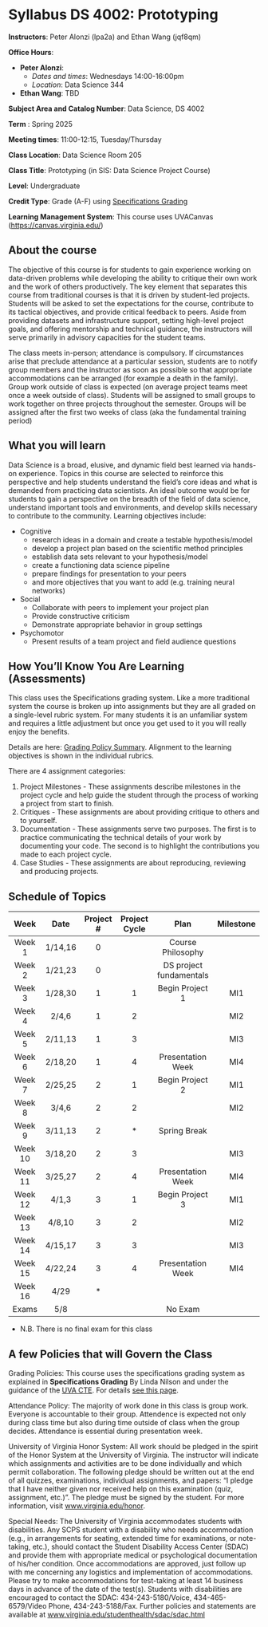 # Syllabus DS 4002: Prototyping

**Instructors**: Peter Alonzi (lpa2a) and Ethan Wang (jqf8qm)

**Office Hours**:
   - **Peter Alonzi**:
        - *Dates and times*: Wednesdays 14:00-16:00pm
        - *Location*:  Data Science 344
   - **Ethan Wang**: TBD

**Subject Area and Catalog Number**: Data Science, DS 4002

**Term** : Spring 2025

**Meeting times**:  11:00-12:15, Tuesday/Thursday

**Class Location**: Data Science Room 205

**Class Title**: Prototyping (in SIS: Data Science Project Course)

**Level**: Undergraduate

**Credit Type**: Grade (A-F) using [Specifications Grading](https://app.cte.virginia.edu/events/cdi-2x-designing-equitable-grading-schemes)

**Learning Management System**: This course uses UVACanvas (https://canvas.virginia.edu/)
<br>

## About the course
The objective of this course is for students to gain experience working on data-driven 
problems while developing the ability to critique their own work and the work of others 
productively. The key element that separates this course from traditional courses is that it 
is driven by student-led projects. Students will be asked to set the expectations for the 
course, contribute to its tactical objectives, and provide critical feedback to peers. Aside 
from providing datasets and infrastructure support, setting high-level project goals, and 
offering mentorship and technical guidance, the instructors will serve primarily in 
advisory capacities for the student teams.

The class meets in-person; attendance is compulsory. If circumstances arise that preclude 
attendance at a particular session, students are to notify group members and the instructor 
as soon as possible so that appropriate accommodations can be arranged (for example a 
death in the family). Group work outside of class is expected (on average project teams meet once a week outside of class). Students will be assigned to 
small groups to work together on three projects throughout the semester. Groups will be 
assigned after the first two weeks of class (aka the fundamental training period)

## What you will learn 
Data Science is a broad, elusive, and dynamic field best learned via hands-on experience. 
Topics in this course are selected to reinforce this perspective and help students understand 
the field’s core ideas and what is demanded from practicing data scientists. An ideal 
outcome would be for students to gain a perspective on the breadth of the field of data 
science, understand important tools and environments, and develop skills necessary to 
contribute to the community. Learning objectives include:
* Cognitive
  * research ideas in a domain and create a testable hypothesis/model
  * develop a project plan based on the scientific method principles
  * establish data sets relevant to your hypothesis/model
  * create a functioning data science pipeline
  * prepare findings for presentation to your peers
  * and more objectives that you want to add (e.g. training neural networks)
* Social
  * Collaborate with peers to implement your project plan
  * Provide constructive criticism
  * Demonstrate appropriate behavior in group settings
* Psychomotor
  * Present results of a team project and field audience questions


## How You’ll Know You Are Learning (Assessments)
This class uses the Specifications grading system. Like a more traditional system the course is broken up into assignments but they are all graded on a single-level rubric system. For many students it is an unfamiliar system and requires a little adjustment but once you get used to it you will really enjoy the benefits.

Details are here: [Grading Policy Summary](grading.md). Alignment to the learning objectives is shown in the individual rubrics. 

There are 4 assignment categories:
1. Project Milestones - These assignments describe milestones in the project cycle and help guide the student through the process of working a project from start to finish.
2. Critiques - These assignments are about providing critique to others and to yourself.
3. Documentation - These assignments serve two purposes. The first is to practice communicating the technical details of your work by documenting your code. The second is to highlight the contributions you made to each project cycle.
4. Case Studies - These assignments are about reproducing, reviewing and producing projects.

## Schedule of Topics 

| Week 	| Date     |Project # 	|Project Cycle	| Plan 	|Milestone	|
|:---:	|:---:     |:---:	|:---:	|:---:	                 |:---:	|
| Week 1  | 1/14,16 |0	|  	   | 	Course Philosophy      | |
| Week 2  | 1/21,23 |0  |        | DS project fundamentals | |
| Week 3  | 1/28,30 |1  | 1	|Begin Project 1 | MI1	|
| Week 4  | 2/4,6   |1  | 2 |   | MI2	|
| Week 5  | 2/11,13 |1 | 3 |    | MI3   |
| Week 6	 | 2/18,20 |1	  | 4 | Presentation Week  | MI4  |
| Week 7  | 2/25,25 | 2   | 1	|   Begin Project 2	|MI1 |
| Week 8  | 3/4,6   | 2	| 2	| 	  |MI2|
| Week 9  | 3/11,13 | 2	| *	| Spring Break	  | 	|
| Week 10 | 3/18,20 | 2 | 3 |  | MI3 |
| Week 11 | 3/25,27 | 2 | 4 | Presentation Week | MI4 |
| Week 12 | 4/1,3   |  3 |	1 | Begin Project 3 | MI1 |
| Week 13 | 4/8,10  |  3 | 2	|   | MI2 |
| Week 14 | 4/15,17 |  3 | 3 | | MI3 |
| Week 15 | 4/22,24 |  3 | 	4| Presentation Week | MI4  |
| Week 16 | 4/29    |  * |  	|  |  	|
| Exams | 5/8         |    |      |  No Exam           |      |

* N.B. There is no final exam for this class

## A few Policies that will Govern the Class

Grading Policies: This course uses the specifications grading system as explained in **Specifications Grading** By Linda Nilson and under the guidance of the [UVA CTE](https://app.cte.virginia.edu/events/cdi-2x-designing-equitable-grading-schemes). For details [see this page](grading.md).

Attendance Policy: The majority of work done in this class is group work. Everyone is accountable to their group. Attendence is expected not only during class time but also during time outside of class when the group decides. Attendance is essential during presentation week.

University of Virginia Honor System: All work should be pledged in the spirit of the Honor System at the University of Virginia. The instructor will indicate which assignments and activities are to be done individually and which permit collaboration. The following pledge should be written out at the end of all quizzes, examinations, individual assignments, and papers:  “I pledge that I have neither given nor received help on this examination (quiz, assignment, etc.)”.  The pledge must be signed by the student. For more information, visit www.virginia.edu/honor.


Special Needs:  The University of Virginia accommodates students with disabilities. Any SCPS student with a disability who needs accommodation (e.g., in arrangements for seating, extended time for examinations, or note-taking, etc.), should contact the Student Disability Access Center (SDAC) and provide them with appropriate medical or psychological documentation of his/her condition. Once accommodations are approved, just follow up with me concerning any logistics and implementation of accommodations.  Please try to make accommodations for test-taking at least 14 business days in advance of the date of the test(s). Students with disabilities are encouraged to contact the SDAC: 434-243-5180/Voice, 434-465-6579/Video Phone, 434-243-5188/Fax. Further policies and statements are available at www.virginia.edu/studenthealth/sdac/sdac.html

